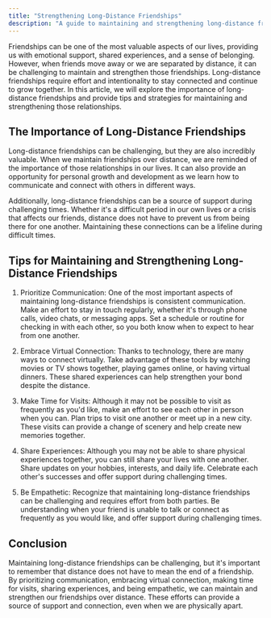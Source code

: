 ```yaml
---
title: "Strengthening Long-Distance Friendships"
description: "A guide to maintaining and strengthening long-distance friendships, including tips for communication, virtual connection, and shared experiences."
---
```

Friendships can be one of the most valuable aspects of our lives, providing us with emotional support, shared experiences, and a sense of belonging. However, when friends move away or we are separated by distance, it can be challenging to maintain and strengthen those friendships. Long-distance friendships require effort and intentionality to stay connected and continue to grow together. In this article, we will explore the importance of long-distance friendships and provide tips and strategies for maintaining and strengthening those relationships.

## The Importance of Long-Distance Friendships

Long-distance friendships can be challenging, but they are also incredibly valuable. When we maintain friendships over distance, we are reminded of the importance of those relationships in our lives. It can also provide an opportunity for personal growth and development as we learn how to communicate and connect with others in different ways.

Additionally, long-distance friendships can be a source of support during challenging times. Whether it's a difficult period in our own lives or a crisis that affects our friends, distance does not have to prevent us from being there for one another. Maintaining these connections can be a lifeline during difficult times.

## Tips for Maintaining and Strengthening Long-Distance Friendships

1.  Prioritize Communication: One of the most important aspects of maintaining long-distance friendships is consistent communication. Make an effort to stay in touch regularly, whether it's through phone calls, video chats, or messaging apps. Set a schedule or routine for checking in with each other, so you both know when to expect to hear from one another.
    
2.  Embrace Virtual Connection: Thanks to technology, there are many ways to connect virtually. Take advantage of these tools by watching movies or TV shows together, playing games online, or having virtual dinners. These shared experiences can help strengthen your bond despite the distance.
    
3.  Make Time for Visits: Although it may not be possible to visit as frequently as you'd like, make an effort to see each other in person when you can. Plan trips to visit one another or meet up in a new city. These visits can provide a change of scenery and help create new memories together.
    
4.  Share Experiences: Although you may not be able to share physical experiences together, you can still share your lives with one another. Share updates on your hobbies, interests, and daily life. Celebrate each other's successes and offer support during challenging times.
    
5.  Be Empathetic: Recognize that maintaining long-distance friendships can be challenging and requires effort from both parties. Be understanding when your friend is unable to talk or connect as frequently as you would like, and offer support during challenging times.
    

## Conclusion

Maintaining long-distance friendships can be challenging, but it's important to remember that distance does not have to mean the end of a friendship. By prioritizing communication, embracing virtual connection, making time for visits, sharing experiences, and being empathetic, we can maintain and strengthen our friendships over distance. These efforts can provide a source of support and connection, even when we are physically apart.
